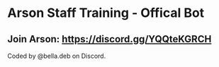 # Arson Staff Training - Offical Bot

## Join Arson: https://discord.gg/YQQteKGRCH

Coded by @bella.deb on Discord.
